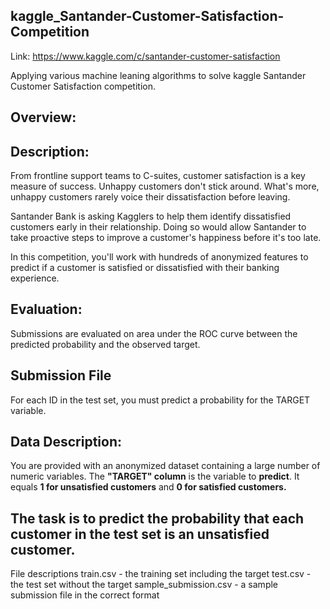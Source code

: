 ## kaggle_Santander-Customer-Satisfaction-Competition

Link: https://www.kaggle.com/c/santander-customer-satisfaction

Applying various machine leaning algorithms to solve kaggle Santander Customer Satisfaction competition.

## Overview:

## Description:
  From frontline support teams to C-suites, customer satisfaction is a key measure of success. Unhappy customers don't stick around. What's more, unhappy customers rarely voice their dissatisfaction before leaving.

  Santander Bank is asking Kagglers to help them identify dissatisfied customers early in their relationship. Doing so would allow Santander to take proactive steps to improve a customer's happiness before it's too late.

  In this competition, you'll work with hundreds of anonymized features to predict if a customer is satisfied or dissatisfied with their banking experience.


## Evaluation: 
  Submissions are evaluated on area under the ROC curve between the predicted probability and the observed target.

## Submission File
  For each ID in the test set, you must predict a probability for the TARGET variable. 


## Data Description:
  You are provided with an anonymized dataset containing a large number of numeric variables. The **"TARGET" column** is the variable to **predict**. It equals **1 for unsatisfied customers** and **0 for satisfied customers.**

## The task is to predict the probability that each customer in the test set is an unsatisfied customer.

File descriptions
train.csv - the training set including the target
test.csv - the test set without the target
sample_submission.csv - a sample submission file in the correct format



